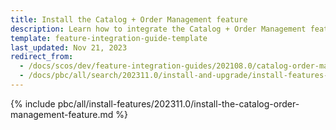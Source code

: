 ```yaml
---
title: Install the Catalog + Order Management feature
description: Learn how to integrate the Catalog + Order Management feature connector into a Spryker project.
template: feature-integration-guide-template
last_updated: Nov 21, 2023
redirect_from:
  - /docs/scos/dev/feature-integration-guides/202108.0/catalog-order-management-feature-integration.html
  - /docs/pbc/all/search/202311.0/install-and-upgrade/install-features-and-glue-api/install-the-catalog-order-management-feature.html
---
```


{% include pbc/all/install-features/202311.0/install-the-catalog-order-management-feature.md %} <!-- To edit, see /_includes/pbc/all/install-features/202311.0/install-the-catalog-order-management-feature.md -->
